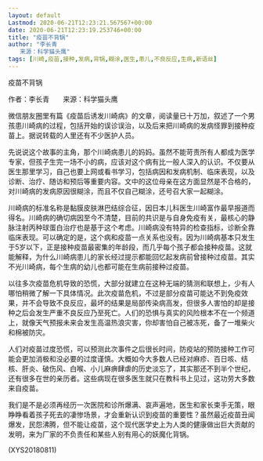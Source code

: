 ```yaml
---
layout: default
Lastmod: 2020-06-21T12:23:21.567567+00:00
date: 2020-06-21T12:23:19.253746+00:00
title: "疫苗不背锅"
author: "李长青
　　来源：科学猫头鹰"
tags: [川崎,疫苗,接种,发病,背锅,糊涂,医生,患儿,不良反应,生病,新语丝]
---
```


疫苗不背锅

作者：李长青　　来源：科学猫头鹰

微信朋友圈里有篇《疫苗后诱发川崎病》的文章，阅读量已十万加，叙述了一个男孩患川崎病的过程，包括开始的误诊误治，以及后来把川崎病的发病怪罪到接种疫苗上。据说转载的人里还有不少医护人员。

先说说这个故事的主角，那个川崎病患儿的妈妈。虽然不能苛责所有人都成为医学专家，但孩子生完一场不小的病，应该对这个病有比一般人深入的认识。不仅要从医生那里学习，自己也要上网或看书学习，包括病因和发病机制、临床表现，以及诊断、治疗、随访和预后等重要内容。文中的这位母亲在这方面显然是不合格的，对川崎病的发病原因很糊涂，而且不仅自己糊涂，还号召大家一起糊涂。

川崎病的标准名称是黏膜皮肤淋巴结综合征，因日本儿科医生川崎富作最早报道而得名。川崎病的确切病因至今不清楚，目前的共识是与自身免疫有关，最核心的静脉注射丙种球蛋白治疗也是基于这个考虑。川崎病没有特异的检查指标，诊断全靠临床表现。可以确定的是，这个病和疫苗一点关系也没有。因为川崎病基本只发生于5岁以下，正是接种疫苗最密集的年龄段，而几乎每个孩子都会接种疫苗。这就能解释，为什么川崎病患儿的家长经过提示都能回忆起发病前曾接种过疫苗。其实不光川崎病，每个生病的幼儿也都可能在生病前接种过疫苗。

以往多次疫苗危机导致的恐慌，大部分就建立在这种无端的猜测和联想上，少有人哪怕稍微了解一下具体情况。此次疫苗危机，不过是部分疫苗可能达不到免疫效果，并不会导致不良反应，最坏的结果是局部传染病高发，但很多人害怕的却是接种之后会发生严重不良反应乃至死亡。人们的恐惧与真实的风险根本不在一个频道上，就像天气预报未来会发生高温热浪灾害，你却害怕自己被冻死，备了一堆柴火和棉被防灾。

人们对疫苗过度恐慌，可以预测此次事件之后很长时间，防疫站的预防接种工作可能会更加消极和没必要的过度谨慎。大概如今大多数人已经对麻疹、百日咳、结核、肝炎、破伤风、白喉、小儿麻痹肆虐的历史淡忘了，其实那还不到半个世纪，还有很多在世的亲历者。这些病现在很多医生就只在教科书上见过，这功劳大多数来自疫苗。

我们是不是必须再经历一次医院和诊所爆满、哀声遍地，医生和家长束手无策，眼睁睁看着孩子死去的凄惨场景，才会重新认识到疫苗的重要性？虽然最近疫苗丑闻爆发，民怨沸腾，但不能让疫苗，这个现代医学史上为人类的健康做出巨大贡献的发明，来为厂家的不负责任和某些人别有用心的妖魔化背锅。

(XYS20180811)

